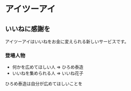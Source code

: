 # アイツーアイ

## いいねに感謝を

アイツーアイはいいねをお金に変えられる新しいサービスです。

### 登場人物

- 何かを広めてほしい人 => ひろめ泰造
- いいねを集められる人 => いいね花子

ひろめ泰造は自分が広めてほしいことを
